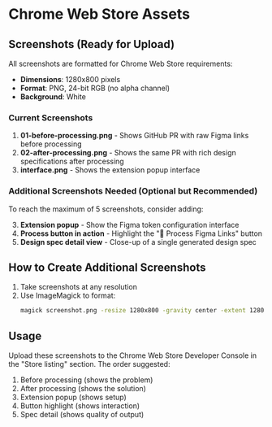 # Chrome Web Store Assets

## Screenshots (Ready for Upload)

All screenshots are formatted for Chrome Web Store requirements:

- **Dimensions**: 1280x800 pixels
- **Format**: PNG, 24-bit RGB (no alpha channel)
- **Background**: White

### Current Screenshots

1. **01-before-processing.png** - Shows GitHub PR with raw Figma links before processing
2. **02-after-processing.png** - Shows the same PR with rich design specifications after processing
3. **interface.png** - Shows the extension popup interface

### Additional Screenshots Needed (Optional but Recommended)

To reach the maximum of 5 screenshots, consider adding:

3. **Extension popup** - Show the Figma token configuration interface
4. **Process button in action** - Highlight the "🎨 Process Figma Links" button
5. **Design spec detail view** - Close-up of a single generated design spec

## How to Create Additional Screenshots

1. Take screenshots at any resolution
2. Use ImageMagick to format:
   ```bash
   magick screenshot.png -resize 1280x800 -gravity center -extent 1280x800 -background white -flatten -alpha off store-assets/screenshots/03-description.png
   ```

## Usage

Upload these screenshots to the Chrome Web Store Developer Console in the "Store listing" section. The order suggested:

1. Before processing (shows the problem)
2. After processing (shows the solution)
3. Extension popup (shows setup)
4. Button highlight (shows interaction)
5. Spec detail (shows quality of output)
